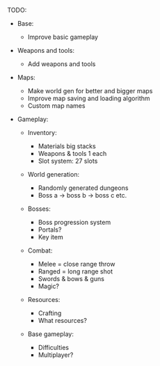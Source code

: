 TODO:
- Base:
    * Improve basic gameplay

- Weapons and tools:
    * Add weapons and tools

- Maps:
    * Make world gen for better and bigger maps
    * Improve map saving and loading algorithm
    * Custom map names


- Gameplay:
    - Inventory:
        * Materials big stacks
        * Weapons & tools 1 each
        * Slot system: 27 slots

    - World generation:
        * Randomly generated dungeons
        * Boss a -> boss b -> boss c etc.

    - Bosses:
        * Boss progression system
        * Portals?
        * Key item

    - Combat:
        * Melee = close range throw
        * Ranged = long range shot
        * Swords & bows & guns
        * Magic?

    - Resources:
        * Crafting
        * What resources?

    - Base gameplay:
        * Difficulties
        * Multiplayer?